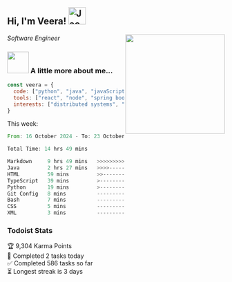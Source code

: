 <h2> Hi, I'm Veera! <img src="https://raw.githubusercontent.com/Tarikul-Islam-Anik/Animated-Fluent-Emojis/master/Emojis/Activities/Jack-O-Lantern.png" alt="Jack-O-Lantern" width="40" height="40" /></h2>
<img align='right' src="https://user-images.githubusercontent.com/74038190/213911110-aedbef38-a29f-4b6b-a65c-11608b4f75a5.gif" width="230">
<p><em>Software Engineer</em></p>


### <img src="https://user-images.githubusercontent.com/74038190/216656963-09118229-8a9e-4af0-910c-c37f35f2e210.gif" width="50"> A little more about me...  

```javascript
const veera = {
  code: ["python", "java", "javaScript", "typeScript", "c++"],
  tools: ["react", "node", "spring boot", "docker", "next.JS", "aws"],
  interests: ["distributed systems", "enterprise software", "parallel computing", "cloud computing", "machine learning", "AI"]
}
```
This week:
<!--START_SECTION:waka-->

```rust
From: 16 October 2024 - To: 23 October 2024

Total Time: 14 hrs 49 mins

Markdown     9 hrs 49 mins   >>>>>>>>>>>>>>>>>--------   66.28 %
Java         2 hrs 27 mins   >>>>---------------------   16.54 %
HTML         59 mins         >>-----------------------   06.74 %
TypeScript   39 mins         >------------------------   04.41 %
Python       19 mins         >------------------------   02.24 %
Git Config   8 mins          -------------------------   00.98 %
Bash         7 mins          -------------------------   00.80 %
CSS          5 mins          -------------------------   00.67 %
XML          3 mins          -------------------------   00.44 %
```

<!--END_SECTION:waka-->


### Todoist Stats

<!-- TODO-IST:START -->
🏆  9,304 Karma Points           
🌸  Completed 2 tasks today           
✅  Completed 586 tasks so far           
⏳  Longest streak is 3 days
<!-- TODO-IST:END -->
<!--
Profile views:
[![](https://visitcount.itsvg.in/api?id=veeravivekt&label=Profile%20Views&color=1&icon=2&pretty=false)](https://visitcount.itsvg.in)
-->
